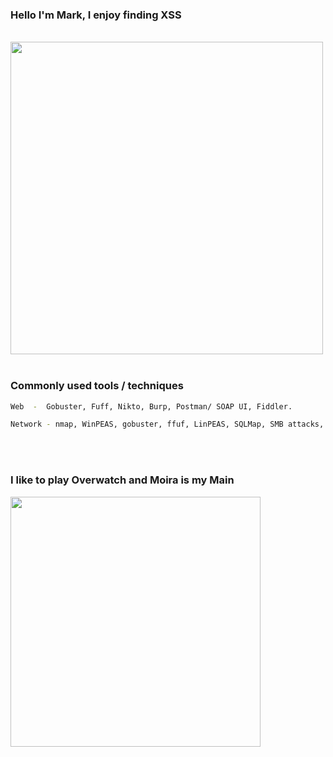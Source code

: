 ### Hello I'm Mark, I enjoy finding XSS
<br />
<img src=https://github.com/sny7er/sny7er/assets/120743732/e0a04989-27d5-41d8-9801-4dd9a72eea31 width=500>

<br />
<br />


### Commonly used tools / techniques
```bash
Web  -  Gobuster, Fuff, Nikto, Burp, Postman/ SOAP UI, Fiddler.

Network - nmap, WinPEAS, gobuster, ffuf, LinPEAS, SQLMap, SMB attacks, CrackMapExec, psexec, Responder,  Metasploit, wmic, evil-winrm, ldapsearch, MimiKatz, Kerberoast, Impacket, Bloodhound, PTH, proxychains, chisel, Evilginx, hashcat, John the Ripper.

```

<br /><br />

### I like to play Overwatch and Moira is my Main

<img src="https://i.giphy.com/media/v1.Y2lkPTc5MGI3NjExYmJxd2h3MTMzOG92ZmFnNXNqb2s5OWh2M2w1dzR1aDh0MGZyN3UwciZlcD12MV9pbnRlcm5hbF9naWZfYnlfaWQmY3Q9Zw/hWdFMULfGxXScOsG0X/giphy.gif" width="400">



